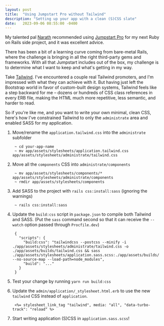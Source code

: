 ```yaml
---
layout: post
title:  "Using Jumpstart Pro without Tailwind"
description: "Setting up your app with a clean (S)CSS slate"
date:   2023-09-06 08:55:00 -0400
---
```


My talented pal [Narath](https://www.maketimeflow.com/about/) recommended using [Jumpstart Pro](https://jumpstartrails.com/) for my next Ruby on Rails side project, and it was excellent advice.

There has been a bit of a learning curve coming from bare-metal Rails, where the challenge is bringing in all the right third-party gems and frameworks. With all that Jumpstart includes out of the box, my challenge is to determine what I want to keep and what's getting in my way.

Take [Tailwind](https://tailwindcss.com/). I've encountered a couple real Tailwind promoters, and I'm impressed with what they can achieve with it. But having just left the Bootstrap world in favor of custom-built design systems, Tailwind feels like a step backward for me &ndash; dozens or hundreds of CSS class references in every ERB file, making the HTML much more repetitive, less semantic, and harder to read.

So if you're like me, and you want to write your own minimal, clean CSS, here's how I've constrained Tailwind to only the `administrate` area and enabled SASS for my application.

1. Move/rename the `application.tailwind.css` into the `administrate` subfolder

		~ cd your-app-name
		~ mv app/assets/stylesheets/application.tailwind.css app/assets/stylesheets/administrate/tailwind.css

2. Move all the `components` CSS into `administrate/components`

		~ mv app/assets/stylesheets/components/* app/assets/stylesheets/administrate/components
		~ rmdir app/assets/stylesheets/components

3. Add SASS to the project with `rails css:install:sass` (ignoring the warnings)

		~ rails css:install:sass

4. Update the `build:css` script in `package.json` to compile both Tailwind and SASS. (Put the `sass` command second so that it can receive the `--watch` option passed through `Procfile.dev`)

		{
		  "scripts": {
		  	"build:css": "tailwindcss --postcss --minify -i ./app/assets/stylesheets/administrate/tailwind.css -o ./app/assets/builds/tailwind.css && sass ./app/assets/stylesheets/application.sass.scss:./app/assets/builds/application.css --no-source-map --load-path=node_modules",
		  	"build": "..."
		  }
		}

5. Test your change by running `yarn run build:css`
6. Update the `admin/application/_stylesheet.html.erb` to use the new `tailwind` CSS instead of `application`.

		<%= stylesheet_link_tag "tailwind", media: "all", "data-turbo-track": "reload" %>

7. Start writing application (S)CSS in `application.sass.scss`!
